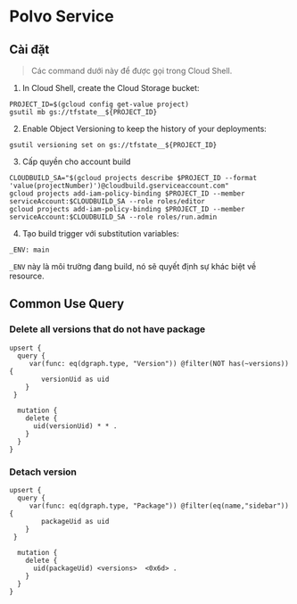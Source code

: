 # Polvo Service

## Cài đặt

> Các command dưới này để được gọi trong Cloud Shell.

1. In Cloud Shell, create the Cloud Storage bucket:

```
PROJECT_ID=$(gcloud config get-value project)
gsutil mb gs://tfstate__${PROJECT_ID}
```

2. Enable Object Versioning to keep the history of your deployments:

```
gsutil versioning set on gs://tfstate__${PROJECT_ID}
```

3. Cấp quyền cho account build

```
CLOUDBUILD_SA="$(gcloud projects describe $PROJECT_ID --format 'value(projectNumber)')@cloudbuild.gserviceaccount.com"
gcloud projects add-iam-policy-binding $PROJECT_ID --member serviceAccount:$CLOUDBUILD_SA --role roles/editor
gcloud projects add-iam-policy-binding $PROJECT_ID --member serviceAccount:$CLOUDBUILD_SA --role roles/run.admin
```

4. Tạo build trigger với substitution variables:

```
_ENV: main
```

`_ENV` này là môi trường đang build, nó sẽ quyết định sự khác biệt về resource.


## Common Use Query

### Delete all versions that do not have package

```
upsert {
  query {
     var(func: eq(dgraph.type, "Version")) @filter(NOT has(~versions)){
     	versionUid as uid
    }
 }
      
  mutation {
    delete {
      uid(versionUid) * * .
    }
  }
}
```

### Detach version

```
upsert {
  query {
     var(func: eq(dgraph.type, "Package")) @filter(eq(name,"sidebar")){
     	packageUid as uid
    }
 }
      
  mutation {
    delete {
      uid(packageUid) <versions>  <0x6d> .
    }
  }
}
```
